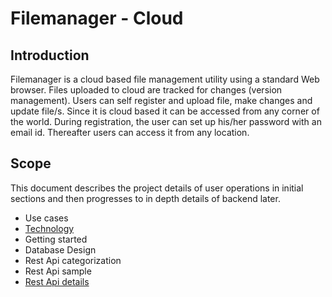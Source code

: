 # Filemanager - Cloud

## Introduction
Filemanager is a cloud based file management utility using a standard Web browser. Files uploaded to cloud are tracked for changes (version management). Users can self register and upload file, make changes and update file/s. Since it is cloud based it can be accessed from any corner of the world. During registration, the user can set up his/her password with an email id. Thereafter users can access it from any location.

## Scope
This document describes the project details of user operations in initial sections and then progresses to in depth details of backend later.

* Use cases
* [Technology](docs/technology.md)
* Getting started
* Database Design
* Rest Api categorization
* Rest Api sample
* [Rest Api details](http://3.111.86.134:8092/swagger-ui/index.html)
